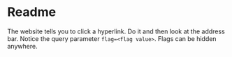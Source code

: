# Readme

The website tells you to click a hyperlink.
Do it and then look at the address bar.
Notice the query parameter `flag=<flag value>`.
Flags can be hidden anywhere.
